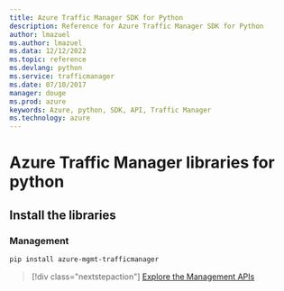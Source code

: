 ```yaml
---
title: Azure Traffic Manager SDK for Python
description: Reference for Azure Traffic Manager SDK for Python
author: lmazuel
ms.author: lmazuel
ms.data: 12/12/2022
ms.topic: reference
ms.devlang: python
ms.service: trafficmanager
ms.date: 07/10/2017
manager: douge
ms.prod: azure
keywords: Azure, python, SDK, API, Traffic Manager
ms.technology: azure
---
```

# Azure Traffic Manager libraries for python

## Install the libraries

### Management

```bash
pip install azure-mgmt-trafficmanager
```

> [!div class="nextstepaction"]
> [Explore the Management APIs](/python/api/overview/azure/trafficmanager/management)